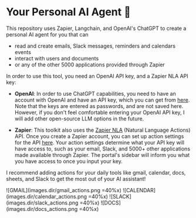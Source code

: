 # Your Personal AI Agent 🤖

This repository uses Zapier, Langchain, and OpenAI's ChatGPT to create a personal AI agent for you that can 
- read and create emails, Slack messages, reminders and calendars events
- interact with users and documents
- or any of the other 5000 applications provided through Zapier

In order to use this tool, you need an OpenAI API key, and a Zapier NLA API key:

- **OpenAI**: In order to use ChatGPT capabilities, you need to have an account with OpenAI and have an API key, which you can get from [here](https://openai.com/blog/openai-api). Note that the keys are entered as passwords, and are not saved here. However, if you don't feel comfortable entering your OpenAI API key, I will add other open-source LLM options in the future.
  
- **Zapier**: This toolkit also uses the [Zapier NLA](https://nla.zapier.com/docs/) (Natural Language Actions) API. Once you create a Zapier account, you can set up action settings for the API [here](https://nla.zapier.com/providers/). Your action settings determine what your API key will have access to, such as your email, Slack, and 5000+ other applications made available through Zapier. The portal's sidebar will inform you what you have access to once you input your key. 
        
I recommend adding actions for your daily tools like gmail, calendar, docs, sheets, and Slack to get the most out of your AI assistant!

![GMAIL](images.dir/gmail_actions.png =40%x) 
![CALENDAR](images.dir/calendar_actions.png =40%x)
![SLACK](images.dir/slack_actions.png =40%x) 
![DOCS](images.dir/docs_actions.png =40%x)

<!-- <p float="middle">
  <img src="images.dir/gmail_actions.png" width="40%" />
  <img src="images.dir/calendar_actions.png" width="40%" /> 
  <img src="images.dir/slack_actions.png" width="40%" />
  <img src="images.dir/docs_actions.png" width="40%" />
</p> -->
